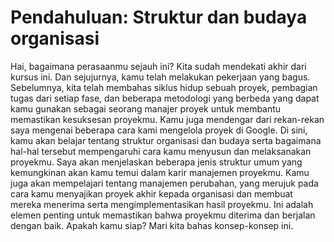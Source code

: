 # Pendahuluan: Struktur dan budaya organisasi

Hai, bagaimana perasaanmu sejauh ini? Kita sudah mendekati akhir dari kursus ini. Dan sejujurnya, kamu telah melakukan pekerjaan yang bagus. Sebelumnya, kita telah membahas siklus hidup sebuah proyek, pembagian tugas dari setiap fase, dan beberapa metodologi yang berbeda yang dapat kamu gunakan sebagai seorang manajer proyek untuk membantu memastikan kesuksesan proyekmu. Kamu juga mendengar dari rekan-rekan saya mengenai beberapa cara kami mengelola proyek di Google. Di sini, kamu akan belajar tentang struktur organisasi dan budaya serta bagaimana hal-hal tersebut mempengaruhi cara kamu menyusun dan melaksanakan proyekmu. Saya akan menjelaskan beberapa jenis struktur umum yang kemungkinan akan kamu temui dalam karir manajemen proyekmu. Kamu juga akan mempelajari tentang manajemen perubahan, yang merujuk pada cara kamu menyajikan proyek akhir kepada organisasi dan membuat mereka menerima serta mengimplementasikan hasil proyekmu. Ini adalah elemen penting untuk memastikan bahwa proyekmu diterima dan berjalan dengan baik. Apakah kamu siap? Mari kita bahas konsep-konsep ini.